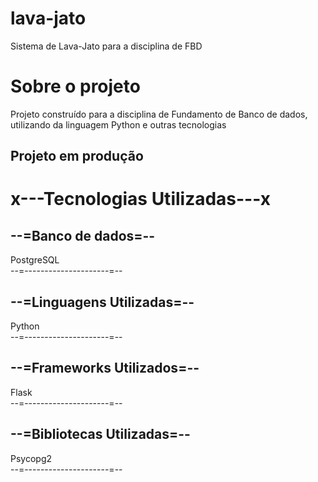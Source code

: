 # lava-jato
Sistema de Lava-Jato para a disciplina de FBD

<h1>Sobre o projeto</h1>
<p>Projeto construído para a disciplina de Fundamento de Banco de dados, utilizando da linguagem Python e <abbr ttle = "Vide Tecnologias">outras tecnologias</abbr></p>

<h2>Projeto em produção</h2>


<h1>x---Tecnologias Utilizadas---x</h1>
<h2>--=Banco de dados=--</h2>
<p>PostgreSQL<br>
--=---------------------=--</p>

<h2>--=Linguagens Utilizadas=--</h2>
<p>Python<br>
--=---------------------=--</p>


<h2>--=Frameworks Utilizados=--</h2>
<p>Flask<br>
--=---------------------=--</p>

<h2>--=Bibliotecas Utilizadas=--</h2>
<p>Psycopg2<br>
--=---------------------=--</p>
